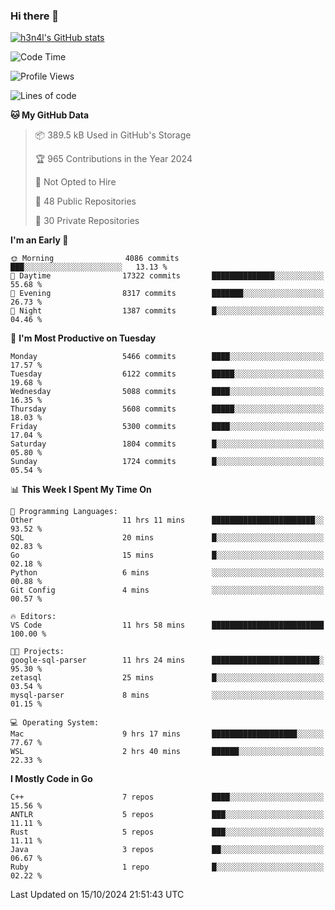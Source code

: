 ### Hi there 👋

[![h3n4l's GitHub stats](https://github-readme-stats.vercel.app/api?username=h3n4l&count_private=true&show_icons=true&theme=radical)](https://github.com/h3n4l/github-readme-stats)

<!--START_SECTION:waka-->
![Code Time](http://img.shields.io/badge/Code%20Time-1%2C966%20hrs%2027%20mins-blue)

![Profile Views](http://img.shields.io/badge/Profile%20Views-0-blue)

![Lines of code](https://img.shields.io/badge/From%20Hello%20World%20I%27ve%20Written-12.0%20million%20lines%20of%20code-blue)

**🐱 My GitHub Data** 

> 📦 389.5 kB Used in GitHub's Storage 
 > 
> 🏆 965 Contributions in the Year 2024
 > 
> 🚫 Not Opted to Hire
 > 
> 📜 48 Public Repositories 
 > 
> 🔑 30 Private Repositories 
 > 
**I'm an Early 🐤** 

```text
🌞 Morning                4086 commits        ███░░░░░░░░░░░░░░░░░░░░░░   13.13 % 
🌆 Daytime                17322 commits       ██████████████░░░░░░░░░░░   55.68 % 
🌃 Evening                8317 commits        ███████░░░░░░░░░░░░░░░░░░   26.73 % 
🌙 Night                  1387 commits        █░░░░░░░░░░░░░░░░░░░░░░░░   04.46 % 
```
📅 **I'm Most Productive on Tuesday** 

```text
Monday                   5466 commits        ████░░░░░░░░░░░░░░░░░░░░░   17.57 % 
Tuesday                  6122 commits        █████░░░░░░░░░░░░░░░░░░░░   19.68 % 
Wednesday                5088 commits        ████░░░░░░░░░░░░░░░░░░░░░   16.35 % 
Thursday                 5608 commits        █████░░░░░░░░░░░░░░░░░░░░   18.03 % 
Friday                   5300 commits        ████░░░░░░░░░░░░░░░░░░░░░   17.04 % 
Saturday                 1804 commits        █░░░░░░░░░░░░░░░░░░░░░░░░   05.80 % 
Sunday                   1724 commits        █░░░░░░░░░░░░░░░░░░░░░░░░   05.54 % 
```


📊 **This Week I Spent My Time On** 

```text
💬 Programming Languages: 
Other                    11 hrs 11 mins      ███████████████████████░░   93.52 % 
SQL                      20 mins             █░░░░░░░░░░░░░░░░░░░░░░░░   02.83 % 
Go                       15 mins             █░░░░░░░░░░░░░░░░░░░░░░░░   02.18 % 
Python                   6 mins              ░░░░░░░░░░░░░░░░░░░░░░░░░   00.88 % 
Git Config               4 mins              ░░░░░░░░░░░░░░░░░░░░░░░░░   00.57 % 

🔥 Editors: 
VS Code                  11 hrs 58 mins      █████████████████████████   100.00 % 

🐱‍💻 Projects: 
google-sql-parser        11 hrs 24 mins      ████████████████████████░   95.30 % 
zetasql                  25 mins             █░░░░░░░░░░░░░░░░░░░░░░░░   03.54 % 
mysql-parser             8 mins              ░░░░░░░░░░░░░░░░░░░░░░░░░   01.15 % 

💻 Operating System: 
Mac                      9 hrs 17 mins       ███████████████████░░░░░░   77.67 % 
WSL                      2 hrs 40 mins       ██████░░░░░░░░░░░░░░░░░░░   22.33 % 
```

**I Mostly Code in Go** 

```text
C++                      7 repos             ████░░░░░░░░░░░░░░░░░░░░░   15.56 % 
ANTLR                    5 repos             ███░░░░░░░░░░░░░░░░░░░░░░   11.11 % 
Rust                     5 repos             ███░░░░░░░░░░░░░░░░░░░░░░   11.11 % 
Java                     3 repos             ██░░░░░░░░░░░░░░░░░░░░░░░   06.67 % 
Ruby                     1 repo              █░░░░░░░░░░░░░░░░░░░░░░░░   02.22 % 
```




 Last Updated on 15/10/2024 21:51:43 UTC
<!--END_SECTION:waka-->

